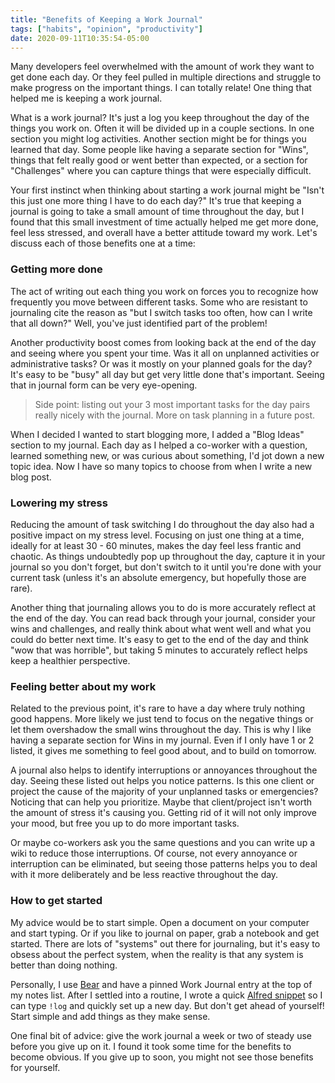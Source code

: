```yaml
---
title: "Benefits of Keeping a Work Journal"
tags: ["habits", "opinion", "productivity"]
date: 2020-09-11T10:35:54-05:00
---
```


Many developers feel overwhelmed with the amount of work they want to get done each day. Or they feel pulled in multiple directions and struggle to make progress on the important things. I can totally relate! One thing that helped me is keeping a work journal.

<!--more-->

What is a work journal? It's just a log you keep throughout the day of the things you work on. Often it will be divided up in a couple sections. In one section you might log activities. Another section might be for things you learned that day. Some people like having a separate section for "Wins", things that felt really good or went better than expected, or a section for "Challenges" where you can capture things that were especially difficult.

Your first instinct when thinking about starting a work journal might be "Isn't this just one more thing I have to do each day?" It's true that keeping a journal is going to take a small amount of time throughout the day, but I found that this small investment of time actually helped me get more done, feel less stressed, and overall have a better attitude toward my work. Let's discuss each of those benefits one at a time:

### Getting more done
The act of writing out each thing you work on forces you to recognize how frequently you move between different tasks. Some who are resistant to journaling cite the reason as "but I switch tasks too often, how can I write that all down?" Well, you've just identified part of the problem!

Another productivity boost comes from looking back at the end of the day and seeing where you spent your time. Was it all on unplanned activities or administrative tasks? Or was it mostly on your planned goals for the day? It's easy to be "busy" all day but get very little done that's important. Seeing that in journal form can be very eye-opening.

> Side point: listing out your 3 most important tasks for the day pairs really nicely with the journal. More on task planning in a future post.

When I decided I wanted to start blogging more, I added a "Blog Ideas" section to my journal. Each day as I helped a co-worker with a question, learned something new, or was curious about something, I'd jot down a new topic idea. Now I have so many topics to choose from when I write a new blog post.

### Lowering my stress
Reducing the amount of task switching I do throughout the day also had a positive impact on my stress level. Focusing on just one thing at a time, ideally for at least 30 - 60 minutes, makes the day feel less frantic and chaotic. As things undoubtedly pop up throughout the day, capture it in your journal so you don't forget, but don't switch to it until you're done with your current task (unless it's an absolute emergency, but hopefully those are rare).

Another thing that journaling allows you to do is more accurately reflect at the end of the day. You can read back through your journal, consider your wins and challenges, and really think about what went well and what you could do better next time. It's easy to get to the end of the day and think "wow that was horrible", but taking 5 minutes to accurately reflect helps keep a healthier perspective.

### Feeling better about my work
Related to the previous point, it's rare to have a day where truly nothing good happens. More likely we just tend to focus on the negative things or let them overshadow the small wins throughout the day. This is why I like having a separate section for Wins in my journal. Even if I only have 1 or 2 listed, it gives me something to feel good about, and to build on tomorrow.

A journal also helps to identify interruptions or annoyances throughout the day. Seeing these listed out helps you notice patterns. Is this one client or project the cause of the majority of your unplanned tasks or emergencies? Noticing that can help you prioritize. Maybe that client/project isn't worth the amount of stress it's causing you. Getting rid of it will not only improve your mood, but free you up to do more important tasks. 

Or maybe co-workers ask you the same questions and you can write up a wiki to reduce those interruptions. Of course, not every annoyance or interruption can be eliminated, but seeing those patterns helps you to deal with it more deliberately and be less reactive throughout the day.


### How to get started
My advice would be to start simple. Open a document on your computer and start typing. Or if you like to journal on paper, grab a notebook and get started. There are lots of "systems" out there for journaling, but it's easy to obsess about the perfect system, when the reality is that any system is better than doing nothing.

Personally, I use [Bear](https://bear.app/) and have a pinned Work Journal entry at the top of my notes list. After I settled into a routine, I wrote a quick [Alfred snippet](https://www.alfredapp.com/help/features/snippets/) so I can type `!log` and quickly set up a new day. But don't get ahead of yourself! Start simple and add things as they make sense.

One final bit of advice: give the work journal a week or two of steady use before you give up on it. I found it took some time for the benefits to become obvious. If you give up to soon, you might not see those benefits for yourself.
